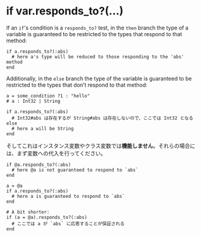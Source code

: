 # if var.responds_to?(...)

If an `if`'s condition is a `responds_to?` test, in the `then` branch the type of a variable is guaranteed to be restricted to the types that respond to that method:

```crystal
if a.responds_to?(:abs)
  # here a's type will be reduced to those responding to the 'abs' method
end
```

Additionally, in the `else` branch the type of the variable is guaranteed to be restricted to the types that don’t respond to that method:

```crystal
a = some_condition ?1 : "hello"
# a : Int32 | String

if a.responds_to?(:abs)
  # Int32#abs は存在するが String#abs は存在しないので、ここでは Int32 となる
else
  # here a will be String
end
```

そしてこれはインスタンス変数やクラス変数では**機能しません**。それらの場合には、まず変数への代入を行ってください。

```crystal
if @a.responds_to?(:abs)
  # here @a is not guaranteed to respond to `abs`
end

a = @a
if a.responds_to?(:abs)
  # here a is guaranteed to respond to `abs`
end

# A bit shorter:
if (a = @a).responds_to?(:abs)
  # ここでは a が `abs` に応答することが保証される
end
```

